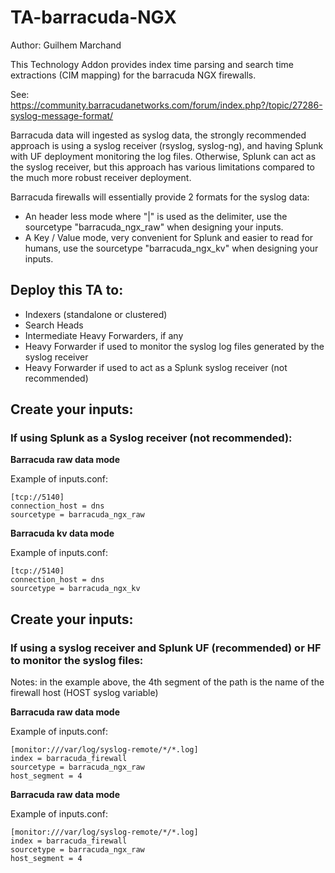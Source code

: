 # TA-barracuda-NGX

Author: Guilhem Marchand

This Technology Addon provides index time parsing and search time extractions (CIM mapping) for the barracuda
 NGX firewalls.

See:
https://community.barracudanetworks.com/forum/index.php?/topic/27286-syslog-message-format/

Barracuda data will ingested as syslog data, the strongly recommended approach is using a syslog receiver
(rsyslog, syslog-ng), and having Splunk with UF deployment monitoring the log files.
Otherwise, Splunk can act as the syslog receiver, but this approach has various limitations compared to the much
 more robust receiver deployment.

Barracuda firewalls will essentially provide 2 formats for the syslog data:

- An header less mode where "|" is used as the delimiter, use the sourcetype "barracuda_ngx_raw"
when designing your inputs.
- A Key / Value mode, very convenient for Splunk and easier to read for humans, use the sourcetype "barracuda_ngx_kv"
 when designing your inputs.

## Deploy this TA to:

- Indexers (standalone or clustered)
- Search Heads
- Intermediate Heavy Forwarders, if any
- Heavy Forwarder if used to monitor the syslog log files generated by the syslog receiver
- Heavy Forwarder if used to act as a Splunk syslog receiver (not recommended)

## Create your inputs:

### If using Splunk as a Syslog receiver (not recommended):

**Barracuda raw data mode**

Example of inputs.conf:

```
[tcp://5140]
connection_host = dns
sourcetype = barracuda_ngx_raw
```

**Barracuda kv data mode**

Example of inputs.conf:

```
[tcp://5140]
connection_host = dns
sourcetype = barracuda_ngx_kv
```

## Create your inputs:

### If using a syslog receiver and Splunk UF (recommended) or HF to monitor the syslog files:

Notes: in the example above, the 4th segment of the path is the name of the firewall host (HOST syslog variable)

**Barracuda raw data mode**

Example of inputs.conf:

```
[monitor:///var/log/syslog-remote/*/*.log]
index = barracuda_firewall
sourcetype = barracuda_ngx_raw
host_segment = 4
```

**Barracuda raw data mode**

Example of inputs.conf:

```
[monitor:///var/log/syslog-remote/*/*.log]
index = barracuda_firewall
sourcetype = barracuda_ngx_raw
host_segment = 4
```
